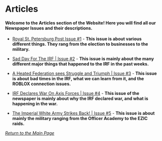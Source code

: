 # Articles
#### Welcome to the Articles section of the Website! Here you will find all our Newspaper Issues and their descriptions.

- [Royal St. Petersburg Post Issue #1](https://docs.google.com/document/d/13EUrFybxA998Zkm9s7Pc-oTtvAByQBEcvs_9LPk5Gc4/edit?usp=sharing) - **This issue is about various different things. They rang from the election to businesses to the military.**

- [Sad Day For The IRF | Issue #2](https://docs.google.com/document/d/1RX93I5Eq4vAo7SFZp5GfIzCkaosvG3bq0ful4U9xFMA/edit?usp=sharing) - **This issue is mainly about the many different major things that happened to the IRF in the past weeks.**

- [A Heated Federation sees Struggle and Triumph | Issue #3](https://docs.google.com/document/d/1scAkq95LmAuCeq6dnNn97kF7AlkDF_Sb2ppbKgGw9Cs/edit?usp=sharing) - **This issue is about bad times in the IRF, what we can learn from it, and the ROBLOX connection issues.**

- [IRF Declares War On Axis Forces | Issue #4](https://docs.google.com/document/d/1Z8LHQOLIvGZcayqQ9vUcbN7e_6TTINppgCdLzM4_j3U/edit?usp=sharing) - **This issue of the newspaper is mainly about why the IRF declared war, and what is happening in the war.**

- [The Imperial White Army Strikes Back! | Issue #5](https://docs.google.com/document/d/1jRPsPMq8dLTvt5mXFtEH6Vk3vsfD0QIbMnEMzZ9g1r8/edit?usp=sharing) - **This issue is about mainly the military ranging from the Officer Academy to the EZIC raids.**



*[Return to the Main Page](https://slayerbest01.github.io/associated-press-of-the-federation/)*
